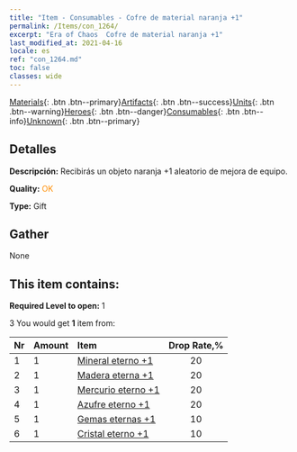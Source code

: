 ```yaml
---
title: "Item - Consumables - Cofre de material naranja +1"
permalink: /Items/con_1264/
excerpt: "Era of Chaos  Cofre de material naranja +1"
last_modified_at: 2021-04-16
locale: es
ref: "con_1264.md"
toc: false
classes: wide
---
```

 [Materials](/es/Items/){: .btn .btn--primary}[Artifacts](/es/Items/Artifacts/){: .btn .btn--success}[Units](/es/Items/Units/){: .btn .btn--warning}[Heroes](/es/Items/Heroes/){: .btn .btn--danger}[Consumables](/es/Items/Consumables/){: .btn .btn--info}[Unknown](/es/Items/Unknown/){: .btn .btn--primary}

## Detalles
 **Descripción:** Recibirás un objeto naranja +1 aleatorio de mejora de equipo.

 **Quality:** <span style="color: #FF8C00">OK</span>

 **Type:** Gift

## Gather

  None

## This item contains:

 **Required Level to open:** 1

 3 You would get **1** item  from:

  | Nr | Amount |     Item    | Drop Rate,% |
  |:---|:-------|:------------|:---------:|
  | 1 | 1 | [Mineral eterno +1](/es/Items/mat_68/) | 20 | 
  | 2 | 1 | [Madera eterna +1](/es/Items/mat_69/) | 20 | 
  | 3 | 1 | [Mercurio eterno +1](/es/Items/mat_70/) | 20 | 
  | 4 | 1 | [Azufre eterno +1](/es/Items/mat_71/) | 20 | 
  | 5 | 1 | [Gemas eternas +1](/es/Items/mat_72/) | 10 | 
  | 6 | 1 | [Cristal eterno +1](/es/Items/mat_73/) | 10 | 
